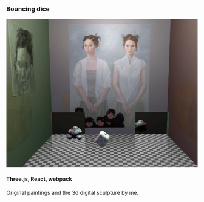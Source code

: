 ### Bouncing dice

![Alt text](/src/images/forget-monkeys-screenshot.png "screenshot")

#### Three.js, React, webpack

Original paintings and the 3d digital sculpture by me.
